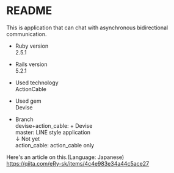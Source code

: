 # README

This is application that can chat with asynchronous bidirectional communication.

* Ruby version  
2.5.1

* Rails version  
5.2.1

* Used technology  
ActionCable

* Used gem  
Devise

* Branch  
devise+action_cable: + Devise  
master: LINE style application  
↓ Not yet  
action_cable: action_cable only  

Here's an article on this.(Language: Japanese)  
https://qiita.com/eRy-sk/items/4c4e983e34a44c5ace27
